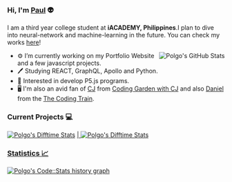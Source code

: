 ### Hi, I'm [Paul](https://dinogomez.github.io/)  👽

I am a third year college student at **iACADEMY, Philippines**.I plan to dive into neural-network and machine-learning in the future.
You can check my works [here](https://dinogomez.github.io/)!

<!--the intersection of web & ML to build scalable machines **to help customers**. I also write about effective ML, learning, and career **to help readers.** Currently an undergrad CS student and working as **Google Summer Of Code Student [@Mozilla](https://github.com/mozilla)**. -->

  <img align="right" src="https://github-readme-stats.vercel.app/api?username=dinogomez&theme=dark&show_icons=true&count_private=true&hide_title=true&hide_border=true" alt="Polgo's GitHub Stats" />
  
- ⚙️ I’m currently working on my Portfolio Website and a few javascript projects.
- 🖊️ Studying REACT, GraphQL, Apollo and Python.
- 🧿 Interested in develop P5.js programs.
- 🖥️ I'm also an avid fan of [CJ](https://github.com/w3cj) from [Coding Garden with CJ](https://www.youtube.com/channel/UCLNgu_OupwoeESgtab33CCw) and also [Daniel](https://github.com/shiffman) from the [The Coding Train](https://www.youtube.com/c/TheCodingTrain).
    
<!--
- 🔭 I’m currently working on ML projects.
- 🌱 I’m currently learning GAN, Reactjs, and helping tech community through my [writing](https://medium.com/@shubhamkrai123).
- 👯 I’m willing to collaborate on building communitites, and research projects in ML.
- 🤔 I’m looking for help in form of contributions to the [`gatsby-starter-plasma`](https://github.com/imskr/gatsby-starter-plasma) repository.
-->
### Current Projects 💻 

<a href="https://github.com/dinogomez/Timediff.js">
<img align="" src="https://github-readme-stats.vercel.app/api/pin/?username=dinogomez&repo=Timediff.js&theme=dark" alt="Polgo's Difftime Stats" /></a>
<a href="https://github.com/dinogomez/Timediff.js"> | <a href="https://github.com/dinogomez/Timediff.js">
<img align="" src="https://github-readme-stats.vercel.app/api/pin/?username=dinogomez&repo=Timediff.js&theme=dark" alt="Polgo's Difftime Stats" /></a>
<a href="https://github.com/dinogomez/Timediff.js">

### Statistics 📈 
  
<a href="https://codestats.net/users/Polgo">
 <img align="middle" src='https://codestats-readme.wegfan.cn/history-graph/Polgo?width=850&height=300&bg_color=151515&timezone=08:00&history_days=21&max_languages=9&language_colors=["3e4053","f15854","5da5da","faa43a","60bd68","f17cb0","b2912f","decf3f","b276b2","808080"]' alt="Polgo's Code::Stats history graph" />
</a>

